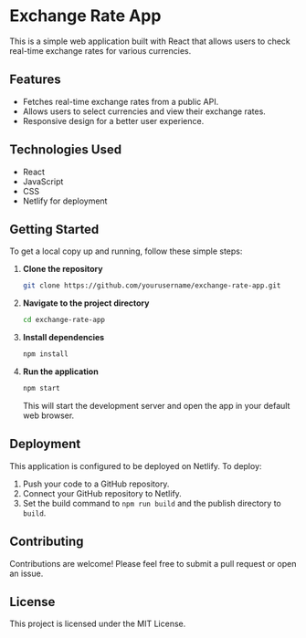 # Exchange Rate App

This is a simple web application built with React that allows users to check real-time exchange rates for various currencies.

## Features

- Fetches real-time exchange rates from a public API.
- Allows users to select currencies and view their exchange rates.
- Responsive design for a better user experience.

## Technologies Used

- React
- JavaScript
- CSS
- Netlify for deployment

## Getting Started

To get a local copy up and running, follow these simple steps:

1. **Clone the repository**
   ```bash
   git clone https://github.com/yourusername/exchange-rate-app.git
   ```

2. **Navigate to the project directory**
   ```bash
   cd exchange-rate-app
   ```

3. **Install dependencies**
   ```bash
   npm install
   ```

4. **Run the application**
   ```bash
   npm start
   ```

   This will start the development server and open the app in your default web browser.

## Deployment

This application is configured to be deployed on Netlify. To deploy:

1. Push your code to a GitHub repository.
2. Connect your GitHub repository to Netlify.
3. Set the build command to `npm run build` and the publish directory to `build`.

## Contributing

Contributions are welcome! Please feel free to submit a pull request or open an issue.

## License

This project is licensed under the MIT License.